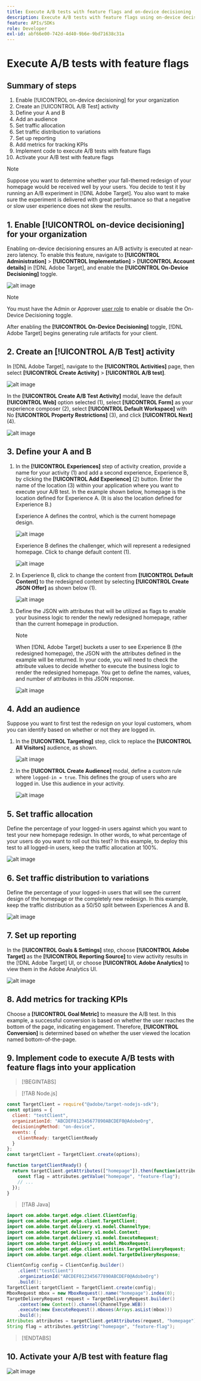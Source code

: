 ```yaml
---
title: Execute A/B tests with feature flags and on-device decisioning
description: Execute A/B tests with feature flags using on-device decisioning.
feature: APIs/SDKs
role: Developer
exl-id: abf66e00-742d-4d40-9b6e-9bd71638c31a
---
```

# Execute A/B tests with feature flags

## Summary of steps

1. Enable [!UICONTROL on-device decisioning] for your organization
1. Create an [!UICONTROL A/B Test] activity
1. Define your A and B
1. Add an audience
1. Set traffic allocation
1. Set traffic distribution to variations
1. Set up reporting
1. Add metrics for tracking KPIs
1. Implement code to execute A/B tests with feature flags
1. Activate your A/B test with feature flags

>[!NOTE]
>
>Suppose you want to determine whether your fall-themed redesign of your homepage would be received well by your users. You decide to test it by running an A/B experiment in [!DNL Adobe Target]. You also want to make sure the experiment is delivered with great performance so that a negative or slow user experience does not skew the results.

## 1. Enable [!UICONTROL on-device decisioning] for your organization

Enabling on-device decisioning ensures an A/B activity is executed at near-zero latency. To enable this feature, navigate to **[!UICONTROL Administration]** > **[!UICONTROL Implementation]** > **[!UICONTROL Account details]** in [!DNL Adobe Target], and enable the **[!UICONTROL On-Device Decisioning]** toggle.

<!--- Insert image-odd4.png --->
![alt image](assets/asset-odd-toggle.png)

>[!NOTE]
>
>You must have the Admin or Approver [user role](https://experienceleague.adobe.com/docs/target/using/administer/manage-users/user-management.html) to enable or disable the On-Device Decisioning toggle.

After enabling the **[!UICONTROL On-Device Decisioning]** toggle, [!DNL Adobe Target] begins generating rule artifacts for your client.

## 2. Create an [!UICONTROL A/B Test] activity

In [!DNL Adobe Target], navigate to the **[!UICONTROL Activities]** page, then select **[!UICONTROL Create Activity]** > **[!UICONTROL A/B test]**.

![alt image](assets/asset-ab.png)

In the **[!UICONTROL Create A/B Test Activity]** modal, leave the default **[!UICONTROL Web]** option selected (1), select **[!UICONTROL Form]** as your experience composer (2), select **[!UICONTROL Default Workspace]** with No **[!UICONTROL Property Restrictions]** (3), and click **[!UICONTROL Next]** (4).

![alt image](assets/asset-form.png)

## 3. Define your A and B

1. In the **[!UICONTROL Experiences]** step of activity creation, provide a name for your activity (1) and add a second experience, Experience B, by clicking the **[!UICONTROL Add Experience]** (2) button. Enter the name of the location (3) within your application where you want to execute your A/B test. In the example shown below, homepage is the location defined for Experience A. (It is also the location defined for Experience B.) 

   Experience A defines the control, which is the current homepage design.

   ![alt image](assets/asset-exp-a.png)

   Experience B defines the challenger, which will represent a redesigned homepage. Click to change default content (1).

   ![alt image](assets/asset-exp-b.png)

1. In Experience B, click to change the content from **[!UICONTROL Default Content]** to the redesigned content by selecting **[!UICONTROL Create JSON Offer]** as shown below (1).

   ![alt image](assets/asset-offer.png)

1. Define the JSON with attributes that will be utilized as flags to enable your business logic to render the newly redesigned homepage, rather than the current homepage in production.


   >[!NOTE]
   >
   >When [!DNL Adobe Target] buckets a user to see Experience B (the redesigned homepage), the JSON with the attributes defined in the example will be returned. In your code, you will need to check the attribute values to decide whether to execute the business logic to render the redesigned homepage. You get to define the names, values, and number of attributes in this JSON response.

   ![alt image](assets/asset-homepage.png)

## 4. Add an audience

Suppose you want to first test the redesign on your loyal customers, whom you can identify based on whether or not they are logged in.

1. In the **[!UICONTROL Targeting]** step, click to replace the **[!UICONTROL All Visitors]** audience, as shown.

   ![alt image](assets/asset-all-audiences.png)

1. In the **[!UICONTROL Create Audience]** modal, define a custom rule where `logged-in = true`. This defines the group of users who are logged in. Use this audience in your activity.

   ![alt image](assets/asset-audience.png)

## 5. Set traffic allocation

Define the percentage of your logged-in users against which you want to test your new homepage redesign. In other words, to what percentage of your users do you want to roll out this test? In this example, to deploy this test to all logged-in users, keep the traffic allocation at 100%.

![alt image](assets/asset-allocation.png)

## 6. Set traffic distribution to variations

Define the percentage of your logged-in users that will see the current design of the homepage or the completely new redesign. In this example, keep the traffic distribution as a 50/50 split between Experiences A and B.

![alt image](assets/asset-traffic-distribution.png)

## 7. Set up reporting

In the **[!UICONTROL Goals & Settings]** step, choose **[!UICONTROL Adobe Target]** as the **[!UICONTROL Reporting Source]** to view activity results in the [!DNL Adobe Target] UI, or choose **[!UICONTROL Adobe Analytics]** to view them in the Adobe Analytics UI.

![alt image](assets/asset-reporting.png)

## 8. Add metrics for tracking KPIs

Choose a **[!UICONTROL Goal Metric]** to measure the A/B test. In this example, a successful conversion is based on whether the user reaches the bottom of the page, indicating engagement. Therefore, **[!UICONTROL Conversion]** is determined based on whether the user viewed the location named bottom-of-the-page.

## 9. Implement code to execute A/B tests with feature flags into your application

>[!BEGINTABS]

>[!TAB Node.js]

```js {line-numbers="true"}
const TargetClient = require("@adobe/target-nodejs-sdk");
const options = {
  client: "testClient",
  organizationId: "ABCDEF012345677890ABCDEF0@AdobeOrg",
  decisioningMethod: "on-device",
  events: {
    clientReady: targetClientReady
  }
};
const targetClient = TargetClient.create(options);

function targetClientReady() {
  return targetClient.getAttributes(["homepage"]).then(function(attributes) {
    const flag = attributes.getValue("homepage", "feature-flag");
    // ...
  });
}
```

>[!TAB Java]

```java {line-numbers="true"}
import com.adobe.target.edge.client.ClientConfig;
import com.adobe.target.edge.client.TargetClient;
import com.adobe.target.delivery.v1.model.ChannelType;
import com.adobe.target.delivery.v1.model.Context;
import com.adobe.target.delivery.v1.model.ExecuteRequest;
import com.adobe.target.delivery.v1.model.MboxRequest;
import com.adobe.target.edge.client.entities.TargetDeliveryRequest;
import com.adobe.target.edge.client.model.TargetDeliveryResponse;

ClientConfig config = ClientConfig.builder()
    .client("testClient")
    .organizationId("ABCDEF012345677890ABCDEF0@AdobeOrg")
    .build();
TargetClient targetClient = TargetClient.create(config);
MboxRequest mbox = new MboxRequest().name("homepage").index(0);
TargetDeliveryRequest request = TargetDeliveryRequest.builder()
    .context(new Context().channel(ChannelType.WEB))
    .execute(new ExecuteRequest().mboxes(Arrays.asList(mbox)))
    .build();
Attributes attributes = targetClient.getAttributes(request, "homepage");
String flag = attributes.getString("homepage", "feature-flag");
```

>[!ENDTABS]

## 10. Activate your A/B test with feature flag

![alt image](assets/asset-activate.png)
